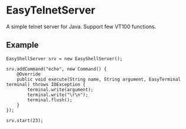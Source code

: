 # EasyTelnetServer

A simple telnet server for Java.
Support few VT100 functions.

## Example

	EasyShellServer srv = new EasyShellServer();
	
	srv.addCommand("echo", new Command() {
		@Override
		public void execute(String name, String argument, EasyTerminal terminal) throws IOException {
			terminal.write(argument);
			terminal.write("\r\n");
			terminal.flush();
		}
	});
	
	srv.start(23);
